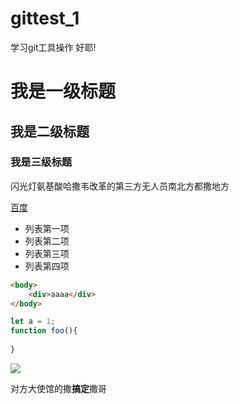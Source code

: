 # gittest_1
学习git工具操作
好耶!

# 我是一级标题

## 我是二级标题

### 我是三级标题

闪光灯氨基酸哈撒韦改革的第三方无人员南北方都撒地方

[百度](https://www.baidu.com)

- 列表第一项
- 列表第二项
- 列表第三项
- 列表第四项


```html
<body>
    <div>aaaa</div>
</body>
```

```javascript
let a = 1;
function foo(){
    
}
```

<img src="https://pic1.zhimg.com/v2-5a8200898cec7db924f108fde969135a_720w.jpg?source=d6434cab">

对方大使馆的撒**搞定**撒哥

